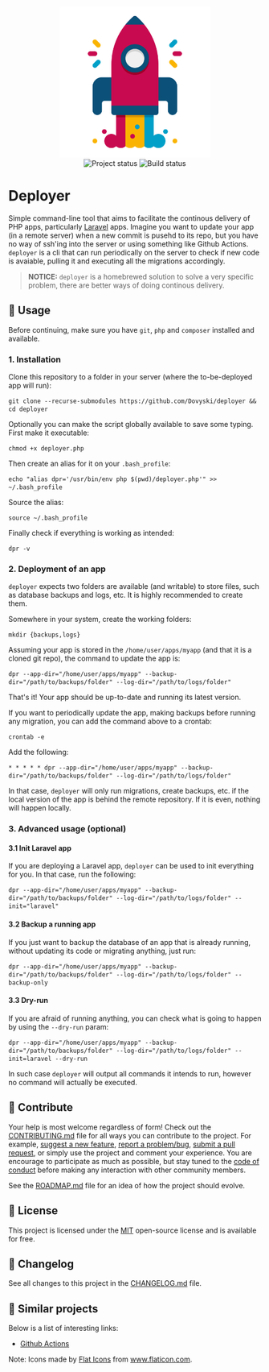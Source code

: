 <p align="center">
    <img width="300" src=".github/logo.png" title="Project logo"><br />
    <img src="https://img.shields.io/maintenance/yes/2021?style=for-the-badge" title="Project status">
    <img src="https://img.shields.io/github/workflow/status/Dovyski/deployer/ci.uffs.cc?label=Build&logo=github&logoColor=white&style=for-the-badge" title="Build status">
</p>

# Deployer

Simple command-line tool that aims to facilitate the continous delivery of PHP apps, particularly [Laravel](https://laravel.com) apps. Imagine you want to update your app (in a remote server) when a new commit is pusehd to its repo, but you have no way of ssh'ing into the server or using something like Github Actions. `deployer` is a cli that can run periodically on the server to check if new code is avaiable, pulling it and executing all the migrations accordingly.

> **NOTICE:** `deployer` is a homebrewed solution to solve a very specific problem, there are better ways of doing continous delivery.

## 🚀 Usage

Before continuing, make sure you have `git`, `php` and `composer` installed and available.

### 1. Installation

Clone this repository to a folder in your server (where the to-be-deployed app will run):

```
git clone --recurse-submodules https://github.com/Dovyski/deployer && cd deployer
```

Optionally you can make the script globally available to save some typing. First make it executable:

```
chmod +x deployer.php
```

Then create an alias for it on your `.bash_profile`:

```
echo "alias dpr='/usr/bin/env php $(pwd)/deployer.php'" >> ~/.bash_profile
```

Source the alias:

```
source ~/.bash_profile
```

Finally check if everything is working as intended:

```
dpr -v
```

### 2. Deployment of an app

`deployer` expects two folders are available (and writable) to store files, such as database backups and logs, etc. It is highly recommended to create them.

Somewhere in your system, create the working folders:

```
mkdir {backups,logs}
```

Assuming your app is stored in the `/home/user/apps/myapp` (and that it is a cloned git repo), the command to update the app is:

```
dpr --app-dir="/home/user/apps/myapp" --backup-dir="/path/to/backups/folder" --log-dir="/path/to/logs/folder"
```

That's it! Your app should be up-to-date and running its latest version.

If you want to periodically update the app, making backups before running any migration, you can add the command above to a crontab:

```
crontab -e
```

Add the following:

```
* * * * * dpr --app-dir="/home/user/apps/myapp" --backup-dir="/path/to/backups/folder" --log-dir="/path/to/logs/folder"
```

In that case, `deployer` will only run migrations, create backups, etc. if the local version of the app is behind the remote repository. If it is even, nothing will happen locally.

### 3. Advanced usage (optional)

#### 3.1 Init Laravel app

If you are deploying a Laravel app, `deployer` can be used to init everything for you. In that case, run the following:

```
dpr --app-dir="/home/user/apps/myapp" --backup-dir="/path/to/backups/folder" --log-dir="/path/to/logs/folder" --init="laravel"
```

#### 3.2 Backup a running app

If you just want to backup the database of an app that is already running, without updating its code or migrating anything, just run:

```
dpr --app-dir="/home/user/apps/myapp" --backup-dir="/path/to/backups/folder" --log-dir="/path/to/logs/folder" --backup-only
```

#### 3.3 Dry-run

If you are afraid of running anything, you can check what is going to happen by using the `--dry-run` param:

```
dpr --app-dir="/home/user/apps/myapp" --backup-dir="/path/to/backups/folder" --log-dir="/path/to/logs/folder" --init=laravel --dry-run
```

In such case `deployer` will output all commands it intends to run, however no command will actually be executed.


## 🤝 Contribute

Your help is most welcome regardless of form! Check out the [CONTRIBUTING.md](CONTRIBUTING.md) file for all ways you can contribute to the project. For example, [suggest a new feature](https://github.com/Dovyski/deployer/issues/new?assignees=&labels=&template-english=feature_request.md&title=), [report a problem/bug](https://github.com/Dovyski/deployer/issues/new?assignees=&labels=bug&template-english=bug_report.md&title=), [submit a pull request](https://help.github.com/en/github/collaborating-with-issues-and-pull-requests/about-pull-requests), or simply use the project and comment your experience. You are encourage to participate as much as possible, but stay tuned to the [code of conduct](./CODE_OF_CONDUCT.md) before making any interaction with other community members.

See the [ROADMAP.md](ROADMAP.md) file for an idea of how the project should evolve.

## 🎫 License

This project is licensed under the [MIT](https://choosealicense.com/licenses/mit/) open-source license and is available for free.

## 🧬 Changelog

See all changes to this project in the [CHANGELOG.md](CHANGELOG.md) file.

## 🧪 Similar projects

Below is a list of interesting links:

* [Github Actions](https://github.com/features/actions)

Note: Icons made by <a href="https://www.flaticon.com/authors/flat-icons" title="Flat Icons">Flat Icons</a> from <a href="https://www.flaticon.com/" title="Flaticon">www.flaticon.com</a>.
